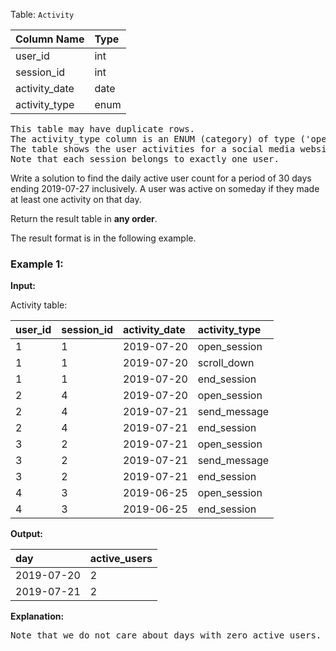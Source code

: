 Table: `Activity`

| Column Name   | Type |
| :------------ | :--- |
| user_id       | int  |
| session_id    | int  |
| activity_date | date |
| activity_type | enum |

<pre>
This table may have duplicate rows.
The activity_type column is an ENUM (category) of type ('open_session', 'end_session', 'scroll_down', 'send_message').
The table shows the user activities for a social media website.
Note that each session belongs to exactly one user.
</pre>

Write a solution to find the daily active user count for a period of 30 days ending 2019-07-27 inclusively. A user was active on someday if they made at least one activity on that day.

Return the result table in **any order**.

The result format is in the following example.

### Example 1:

**Input:**

Activity table:

| user_id | session_id | activity_date | activity_type |
| :------ | :--------- | :------------ | :------------ |
| 1       | 1          | 2019-07-20    | open_session  |
| 1       | 1          | 2019-07-20    | scroll_down   |
| 1       | 1          | 2019-07-20    | end_session   |
| 2       | 4          | 2019-07-20    | open_session  |
| 2       | 4          | 2019-07-21    | send_message  |
| 2       | 4          | 2019-07-21    | end_session   |
| 3       | 2          | 2019-07-21    | open_session  |
| 3       | 2          | 2019-07-21    | send_message  |
| 3       | 2          | 2019-07-21    | end_session   |
| 4       | 3          | 2019-06-25    | open_session  |
| 4       | 3          | 2019-06-25    | end_session   |

**Output:**

| day        | active_users |
| :--------- | :----------- |
| 2019-07-20 | 2            |
| 2019-07-21 | 2            |

**Explanation:**

<pre>
Note that we do not care about days with zero active users.
</pre>
